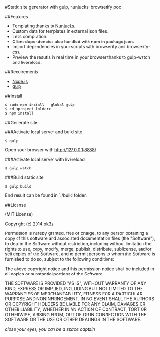 #Static site generator with gulp, nunjucks, browserify poc

##Features

- Templating thanks to [Nunjucks](https://mozilla.github.io/nunjucks/).
- Custom data for templates in external json files.
- Less compilation.
- Client dependencies also handled with npm in package.json.
- Import dependencies in your scripts with browserify and browserify-css.
- Preview the resutls in real time in your browser thanks to gulp-watch and livereload.


##Requirements

* [Node.js](https://nodejs.org/)
* [gulp](http://gulpjs.com/)


##Install

    $ sudo npm install --global gulp
    $ cd <project_folder>
    $ npm install


##Generate site

###Activate local server and build site

    $ gulp

Open your browser with http://127.0.0.1:8888/

###Activate local server with livereload

    $ gulp watch

###Build static site

    $ gulp build

End result can be found in `./build folder.


##License

(MIT License)

Copyright (c) 2014 [ok3z](http://www.twitter.com/olivier_k)

Permission is hereby granted, free of charge, to any person obtaining a copy of this software and associated documentation files (the "Software"), to deal in the Software without restriction, including without limitation the rights to use, copy, modify, merge, publish, distribute, sublicense, and/or sell copies of the Software, and to permit persons to whom the Software is furnished to do so, subject to the following conditions:

The above copyright notice and this permission notice shall be included in all copies or substantial portions of the Software.

THE SOFTWARE IS PROVIDED "AS IS", WITHOUT WARRANTY OF ANY KIND, EXPRESS OR IMPLIED, INCLUDING BUT NOT LIMITED TO THE WARRANTIES OF MERCHANTABILITY, FITNESS FOR A PARTICULAR PURPOSE AND NONINFRINGEMENT. IN NO EVENT SHALL THE AUTHORS OR COPYRIGHT HOLDERS BE LIABLE FOR ANY CLAIM, DAMAGES OR OTHER LIABILITY, WHETHER IN AN ACTION OF CONTRACT, TORT OR OTHERWISE, ARISING FROM, OUT OF OR IN CONNECTION WITH THE SOFTWARE OR THE USE OR OTHER DEALINGS IN THE SOFTWARE.

_close your eyes, you can be a space captain_
